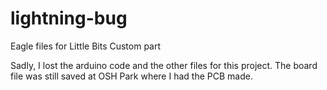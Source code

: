 # lightning-bug
Eagle files for Little Bits Custom part

Sadly, I lost the arduino code and the other files for this project. The board file was still saved at OSH Park where I had the PCB made.
